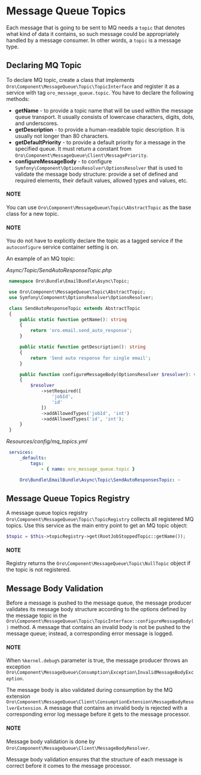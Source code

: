 <a id="dev-guide-mq-topics"></a>

# Message Queue Topics

Each message that is going to be sent to MQ needs a `topic` that denotes what kind of data it contains, so such message
could be appropriately handled by a message consumer. In other words, a `topic` is a message type.

## Declaring MQ Topic

To declare MQ topic, create a class that implements  `Oro\Component\MessageQueue\Topic\TopicInterface`
and register it as a service with tag `oro_message_queue.topic`. You have to declare the following methods:

- **getName** - to provide a topic name that will be used within the message queue transport. It usually consists of lowercase characters, digits, dots, and underscores.
- **getDescription** - to provide a human-readable topic description. It is usually not longer than 80 characters.
- **getDefaultPriority** - to provide a default priority for a message in the specified queue. It must return a constant from `Oro\Component\MessageQueue\Client\MessagePriority`.
- **configureMessageBody** - to configure `Symfony\Component\OptionsResolver\OptionsResolver` that is used to validate the message body structure:
  provide a set of defined and required elements, their default values, allowed types and values, etc.

#### NOTE
You can use `Oro\Component\MessageQueue\Topic\AbstractTopic` as the base class for a new topic.

#### NOTE
You do not have to explicitly declare the topic as a tagged service if the `autoconfigure` service container setting is on.

An example of an MQ topic:

*Async/Topic/SendAutoResponseTopic.php*
```php
 namespace Oro\Bundle\EmailBundle\Async\Topic;

 use Oro\Component\MessageQueue\Topic\AbstractTopic;
 use Symfony\Component\OptionsResolver\OptionsResolver;

 class SendAutoResponseTopic extends AbstractTopic
 {
     public static function getName(): string
     {
         return 'oro.email.send_auto_response';
     }

     public static function getDescription(): string
     {
         return 'Send auto response for single email';
     }

     public function configureMessageBody(OptionsResolver $resolver): void
     {
         $resolver
             ->setRequired([
                 'jobId',
                 'id'
             ])
             ->addAllowedTypes('jobId', 'int')
             ->addAllowedTypes('id', 'int');
     }
 }
```

*Resources/config/mq_topics.yml*
```yaml
 services:
     _defaults:
         tags:
             - { name: oro_message_queue.topic }

     Oro\Bundle\EmailBundle\Async\Topic\SendAutoResponsesTopic: ~
```

## Message Queue Topics Registry

A message queue topics registry `Oro\Component\MessageQueue\Topic\TopicRegistry` collects all registered MQ topics. Use this service as the main entry point to get an MQ topic object:

```php
$topic = $this->topicRegistry->get(RootJobStoppedTopic::getName());
```

#### NOTE
Registry returns the `Oro\Component\MessageQueue\Topic\NullTopic` object if the topic is not registered.

## Message Body Validation

Before a message is pushed to the message queue, the message producer validates its message body structure
according to the options defined by the message topic in the `Oro\Component\MessageQueue\Topic\TopicInterface::configureMessageBody()`
method. A message that contains an invalid body is not be pushed to the message queue; instead, a corresponding error message is logged.

#### NOTE
When `%kernel.debug%` parameter is true, the message producer throws an exception `Oro\Component\MessageQueue\Consumption\Exception\InvalidMessageBodyException`.

The message body is also validated during consumption by the MQ extension `Oro\Component\MessageQueue\Client\ConsumptionExtension\MessageBodyResolverExtension`.
A message that contains an invalid body is rejected with a corresponding error log message before it gets to the message processor.

#### NOTE
Message body validation is done by `Oro\Component\MessageQueue\Client\MessageBodyResolver`.

Message body validation ensures that the structure of each message is correct before it comes to the message processor.

<!-- Frontend -->
